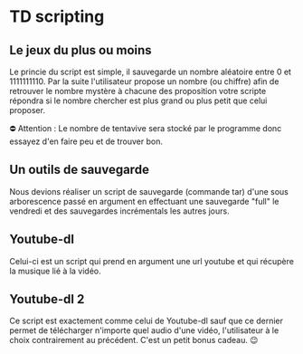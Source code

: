# TD scripting

## Le jeux du plus ou moins

Le princie du script est simple, il sauvegarde un nombre aléatoire entre 0 et 1111111110. Par la suite l'utilisateur propose un nombre (ou chiffre) afin de retrouver le nombre mystère à chacune des proposition votre scripte répondra si le nombre chercher est plus grand ou plus petit que celui proposer.  

⛔ Attention : Le nombre de tentavive sera stocké par le programme donc essayez d'en faire peu et de trouver bon.

## Un outils de sauvegarde

Nous devions réaliser un script de sauvegarde (commande tar) d'une sous arborescence passé en argument en effectuant une sauvegarde "full" le vendredi et des sauvegardes incrémentals les autres jours.

## Youtube-dl

Celui-ci est un script qui prend en argument une url youtube et qui récupère la musique lié à la vidéo.

## Youtube-dl 2

Ce script est exactement comme celui de Youtube-dl sauf que ce dernier permet de télécharger n'importe quel audio d'une vidéo, l'utilisateur à le choix contrairement au précédent. C'est un petit bonus cadeau. 😉